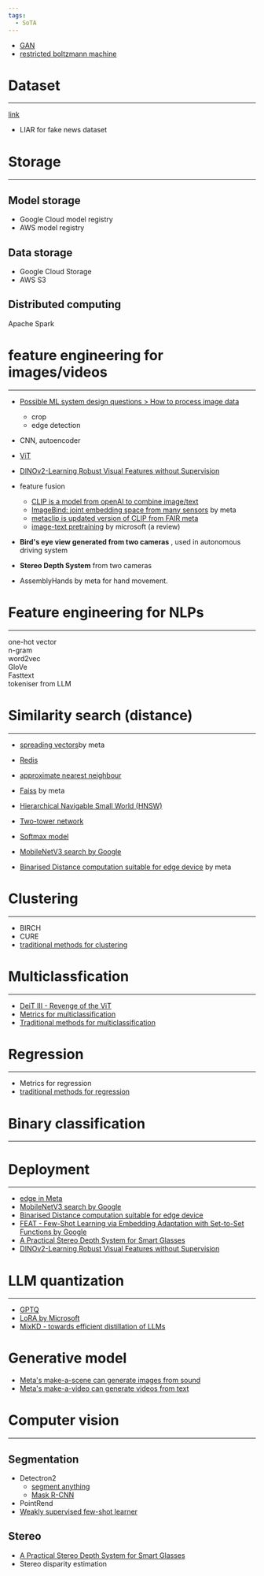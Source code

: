 ```yaml
---
tags:
  - SoTA
---
```

  
- [GAN](./GAN.md)  
- [restricted boltzmann machine](./restricted%20boltzmann%20machine.md)  
# Dataset  
---  
[link](https://paperswithcode.com/datasets)  
- LIAR for fake news dataset  
  
# Storage  
---  
  
## Model storage  
- Google Cloud model registry  
- AWS model registry  
  
## Data storage  
- Google Cloud Storage  
- AWS S3  
  
## Distributed computing  
Apache Spark  
  
# feature engineering for images/videos  
---  
- [Possible ML system design questions > How to process image data](../System%20Design/Possible%20ML%20system%20design%20questions.md#How%20to%20process%20image%20data)  
	- crop   
	- edge detection  
- CNN, autoencoder  
- [ViT](./ViT.md)  
- [DINOv2-Learning Robust Visual Features without Supervision](./DINOv2-Learning%20Robust%20Visual%20Features%20without%20Supervision.md)  
  
- feature fusion  
	- [CLIP is a model from openAI to combine image/text](https://openai.com/index/clip/)  
	- [ImageBind: joint embedding space from many sensors](https://ai.meta.com/blog/imagebind-six-modalities-binding-ai/) by meta  
	- [metaclip is updated version of CLIP from FAIR meta](https://arxiv.org/abs/2309.16671)  
	- [image-text pretraining](./image-text%20pretraining.md) by microsoft (a review)  
- **Bird's eye view generated from two cameras** , used in autonomous driving system  
- **Stereo Depth System** from two cameras  
- AssemblyHands by meta for hand movement.  
  
# Feature engineering for NLPs  
---  
one-hot vector  
n-gram  
word2vec  
GloVe  
Fasttext  
tokeniser from LLM  
  
  
# Similarity search (distance)  
---  
- [spreading vectors](https://arxiv.org/abs/1806.03198)by meta  
  
- [Redis](https://redis.io/docs/latest/develop/get-started/vector-database/)  
- [approximate nearest neighbour](./approximate%20nearest%20neighbour.md)  
- [Faiss](./Faiss.md) by meta  
- [Hierarchical Navigable Small World (HNSW)](./Hierarchical%20Navigable%20Small%20World%20(HNSW).md)  
- [Two-tower network](https://towardsdatascience.com/two-tower-networks-and-negative-sampling-in-recommender-systems-fdc88411601b)  
- [Softmax model](https://developers.google.com/machine-learning/crash-course/multi-class-neural-networks/softmax)  
- [MobileNetV3 search by Google](./MobileNetV3%20search%20by%20Google.md)  
- [Binarised Distance computation suitable for edge device](Binarised%20Distance%20computation%20suitable%20for%20edge%20device.md) by meta  
  
  
# Clustering  
---  
- BIRCH  
- CURE  
- [traditional methods for clustering](./traditional%20methods%20for%20clustering.md)  
  
# Multiclassfication  
---  
  
- [DeiT III - Revenge of the ViT](./DeiT%20III%20-%20Revenge%20of%20the%20ViT.md)  
- [Metrics for multiclassification](https://medium.com/@hatodi0945/a-comparison-between-mse-cross-entropy-and-hinge-loss-4d4fe63cca12)  
- [Traditional methods for multiclassification](./Traditional%20methods%20for%20multiclassification.md)  
  
# Regression  
---  
- Metrics for regression  
- [traditional methods for regression](./traditional%20methods%20for%20regression.md)  
  
# Binary classification  
---  
  
# Deployment  
---  
- [edge in Meta](./edge%20in%20Meta.md)  
- [MobileNetV3 search by Google](./MobileNetV3%20search%20by%20Google.md)  
- [Binarised Distance computation suitable for edge device](Binarised%20Distance%20computation%20suitable%20for%20edge%20device.md)  
- [FEAT - Few-Shot Learning via Embedding Adaptation with Set-to-Set Functions  by Google](./FEAT%20-%20Few-Shot%20Learning%20via%20Embedding%20Adaptation%20with%20Set-to-Set%20Functions%20%20by%20Google.md)  
- [A Practical Stereo Depth System for Smart Glasses](./A%20Practical%20Stereo%20Depth%20System%20for%20Smart%20Glasses.md)  
- [DINOv2-Learning Robust Visual Features without Supervision](./DINOv2-Learning%20Robust%20Visual%20Features%20without%20Supervision.md)  
  
# LLM quantization  
---  
- [GPTQ](./GPTQ.md)  
- [LoRA by Microsoft](./LoRA%20by%20Microsoft.md)   
- [MixKD - towards efficient distillation of LLMs](./MixKD%20-%20towards%20efficient%20distillation%20of%20LLMs.md)  
  
# Generative model  
  
- [Meta's make-a-scene can generate images from sound](https://ai.meta.com/blog/greater-creative-control-for-ai-image-generation/)  
- [Meta's make-a-video can generate videos from text](https://ai.meta.com/blog/generative-ai-text-to-video/)  
  
# Computer vision  
---  
## Segmentation  
  
-  Detectron2  
	- [segment anything](./segment%20anything.md)  
	- [Mask R-CNN](./Mask%20R-CNN.md)  
- PointRend  
- [Weakly supervised few-shot learner](https://scontent-lhr6-1.xx.fbcdn.net/v/t39.8562-6/340930059_764696778582104_277400812224437772_n.pdf?_nc_cat=110&ccb=1-7&_nc_sid=e280be&_nc_ohc=TSH3mrovCZ8Q7kNvgFWo19r&_nc_ht=scontent-lhr6-1.xx&oh=00_AYA7hkG2EGJLIcdscpycY5e6MbgP1GrkkkMQhAdUwUOSZw&oe=6668C5FA)  
  
## Stereo  
  
- [A Practical Stereo Depth System for Smart Glasses](./A%20Practical%20Stereo%20Depth%20System%20for%20Smart%20Glasses.md)  
- Stereo disparity estimation